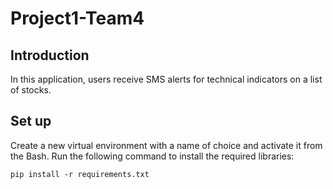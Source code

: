 # Project1-Team4

## Introduction
In this application, users receive SMS alerts for technical indicators on a list of stocks. 

## Set up

Create a new virtual environment with a name of choice and activate it from the Bash.
Run the following command to install the required libraries:

`pip install -r requirements.txt`

